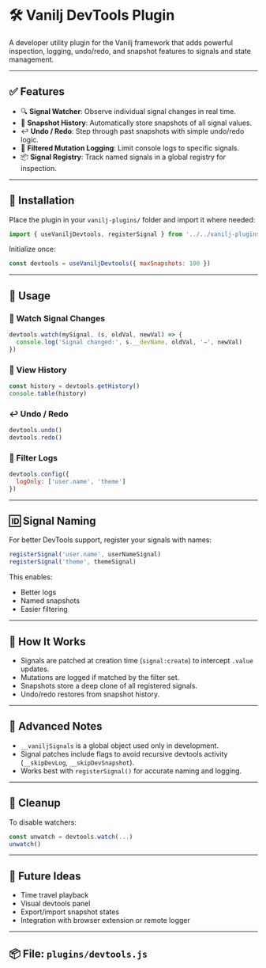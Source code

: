 # 🛠️ Vanilj DevTools Plugin

A developer utility plugin for the Vanilj framework that adds powerful inspection, logging, undo/redo, and snapshot features to signals and state management.

---

## ✅ Features

- 🔍 **Signal Watcher**: Observe individual signal changes in real time.
- 🧠 **Snapshot History**: Automatically store snapshots of all signal values.
- ↩️ **Undo / Redo**: Step through past snapshots with simple undo/redo logic.
- 🧾 **Filtered Mutation Logging**: Limit console logs to specific signals.
- 📦 **Signal Registry**: Track named signals in a global registry for inspection.

---

## 🧪 Installation

Place the plugin in your `vanilj-plugins/` folder and import it where needed:

```js
import { useVaniljDevtools, registerSignal } from '../../vanilj-plugins/devtools.js'
```

Initialize once:

```js
const devtools = useVaniljDevtools({ maxSnapshots: 100 })
```

---

## 🧰 Usage

### 🔄 Watch Signal Changes

```js
devtools.watch(mySignal, (s, oldVal, newVal) => {
  console.log('Signal changed:', s.__devName, oldVal, '→', newVal)
})
```

### 📸 View History

```js
const history = devtools.getHistory()
console.table(history)
```

### ↩️ Undo / Redo

```js
devtools.undo()
devtools.redo()
```

### 🎯 Filter Logs

```js
devtools.config({
  logOnly: ['user.name', 'theme']
})
```

---

## 🆔 Signal Naming

For better DevTools support, register your signals with names:

```js
registerSignal('user.name', userNameSignal)
registerSignal('theme', themeSignal)
```

This enables:

- Better logs
- Named snapshots
- Easier filtering

---

## 🧠 How It Works

- Signals are patched at creation time (`signal:create`) to intercept `.value` updates.
- Mutations are logged if matched by the filter set.
- Snapshots store a deep clone of all registered signals.
- Undo/redo restores from snapshot history.

---

## 🔐 Advanced Notes

- `__vaniljSignals` is a global object used only in development.
- Signal patches include flags to avoid recursive devtools activity (`__skipDevLog`, `__skipDevSnapshot`).
- Works best with `registerSignal()` for accurate naming and logging.

---

## 🧼 Cleanup

To disable watchers:

```js
const unwatch = devtools.watch(...)
unwatch()
```

---

## 🔮 Future Ideas

- Time travel playback
- Visual devtools panel
- Export/import snapshot states
- Integration with browser extension or remote logger

---

## 📦 File: `plugins/devtools.js`

